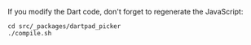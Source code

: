 If you modify the Dart code, don't forget to regenerate the JavaScript:

    cd src/_packages/dartpad_picker
    ./compile.sh
